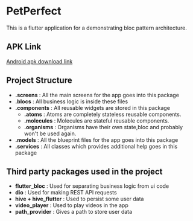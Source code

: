 # PetPerfect

This is a flutter application for a demonstrating bloc pattern architecture.
## APK Link
[Android apk download link](https://drive.google.com/file/d/1bxF8cGWyodpHMh1TLArHA_mfQfr70zuo/view?usp=sharing)


## Project Structure

- **.screens** : All the main screens for the app goes into this package
- **.blocs** : All business logic is inside these files
- **.components** : All reusable widgets are stored in this package
    - **.atoms** : Atoms are completely stateless reusable components.
    - **.molecules** : Molecules are stateful reusable components.
    - **.organisms** : Organisms have their own state,bloc and probably won't be used again.
- **.models** : All the blueprint files for the app goes into this package
- **.services** : All classes which provides additional help goes in this package

## Third party packages used in the project

- **flutter_bloc** : Used for separating business logic from ui code
- **dio** : Used for making REST API requests
- **hive + hive_flutter** : Used to persist some user data
- **video_player** : Used to play videos in the app
- **path_provider** : Gives a path to store user data